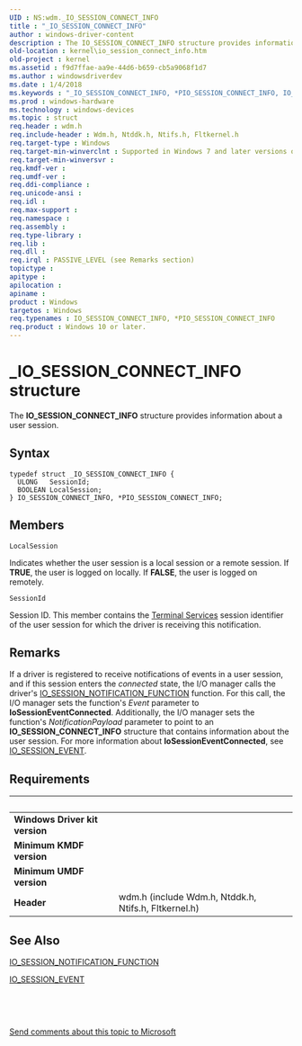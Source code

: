 ```yaml
---
UID : NS:wdm._IO_SESSION_CONNECT_INFO
title : "_IO_SESSION_CONNECT_INFO"
author : windows-driver-content
description : The IO_SESSION_CONNECT_INFO structure provides information about a user session.
old-location : kernel\io_session_connect_info.htm
old-project : kernel
ms.assetid : f9d7ffae-aa9e-44d6-b659-cb5a9068f1d7
ms.author : windowsdriverdev
ms.date : 1/4/2018
ms.keywords : "_IO_SESSION_CONNECT_INFO, *PIO_SESSION_CONNECT_INFO, IO_SESSION_CONNECT_INFO structure [Kernel-Mode Driver Architecture], PIO_SESSION_CONNECT_INFO structure pointer [Kernel-Mode Driver Architecture], IO_SESSION_CONNECT_INFO, PIO_SESSION_CONNECT_INFO, wdm/IO_SESSION_CONNECT_INFO, kernel.io_session_connect_info, wdm/PIO_SESSION_CONNECT_INFO, kstruct_b_ef736de7-23b2-4d43-837f-ea879d963ef8.xml"
ms.prod : windows-hardware
ms.technology : windows-devices
ms.topic : struct
req.header : wdm.h
req.include-header : Wdm.h, Ntddk.h, Ntifs.h, Fltkernel.h
req.target-type : Windows
req.target-min-winverclnt : Supported in Windows 7 and later versions of the Windows operating system.
req.target-min-winversvr : 
req.kmdf-ver : 
req.umdf-ver : 
req.ddi-compliance : 
req.unicode-ansi : 
req.idl : 
req.max-support : 
req.namespace : 
req.assembly : 
req.type-library : 
req.lib : 
req.dll : 
req.irql : PASSIVE_LEVEL (see Remarks section)
topictype : 
apitype : 
apilocation : 
apiname : 
product : Windows
targetos : Windows
req.typenames : IO_SESSION_CONNECT_INFO, *PIO_SESSION_CONNECT_INFO
req.product : Windows 10 or later.
---
```


# _IO_SESSION_CONNECT_INFO structure
The <b>IO_SESSION_CONNECT_INFO</b> structure provides information about a user session.

## Syntax
````
typedef struct _IO_SESSION_CONNECT_INFO {
  ULONG   SessionId;
  BOOLEAN LocalSession;
} IO_SESSION_CONNECT_INFO, *PIO_SESSION_CONNECT_INFO;
````

## Members


`LocalSession`

Indicates whether the user session is a local session or a remote session. If <b>TRUE</b>, the user is logged on locally. If <b>FALSE</b>, the user is logged on remotely.

`SessionId`

Session ID. This member contains the <a href="http://go.microsoft.com/fwlink/p/?linkid=155045">Terminal Services</a> session identifier of the user session for which the driver is receiving this notification.

## Remarks
If a driver is registered to receive notifications of events in a user session, and if this session enters the <i>connected</i> state, the I/O manager calls the driver's <a href="..\wdm\nc-wdm-io_session_notification_function.md">IO_SESSION_NOTIFICATION_FUNCTION</a> function. For this call, the I/O manager sets the function's <i>Event</i> parameter to <b>IoSessionEventConnected</b>. Additionally, the I/O manager sets the function's <i>NotificationPayload</i> parameter to point to an <b>IO_SESSION_CONNECT_INFO</b> structure that contains information about the user session. For more information about <b>IoSessionEventConnected</b>, see <a href="..\wdm\ne-wdm-_io_session_event.md">IO_SESSION_EVENT</a>.

## Requirements
| &nbsp; | &nbsp; |
| ---- |:---- |
| **Windows Driver kit version** |  |
| **Minimum KMDF version** |  |
| **Minimum UMDF version** |  |
| **Header** | wdm.h (include Wdm.h, Ntddk.h, Ntifs.h, Fltkernel.h) |

## See Also

<a href="..\wdm\nc-wdm-io_session_notification_function.md">IO_SESSION_NOTIFICATION_FUNCTION</a>

<a href="..\wdm\ne-wdm-_io_session_event.md">IO_SESSION_EVENT</a>

 

 

<a href="mailto:wsddocfb@microsoft.com?subject=Documentation%20feedback [kernel\kernel]:%20IO_SESSION_CONNECT_INFO structure%20 RELEASE:%20(1/4/2018)&amp;body=%0A%0APRIVACY STATEMENT%0A%0AWe use your feedback to improve the documentation. We don't use your email address for any other purpose, and we'll remove your email address from our system after the issue that you're reporting is fixed. While we're working to fix this issue, we might send you an email message to ask for more info. Later, we might also send you an email message to let you know that we've addressed your feedback.%0A%0AFor more info about Microsoft's privacy policy, see http://privacy.microsoft.com/en-us/default.aspx." title="Send comments about this topic to Microsoft">Send comments about this topic to Microsoft</a>